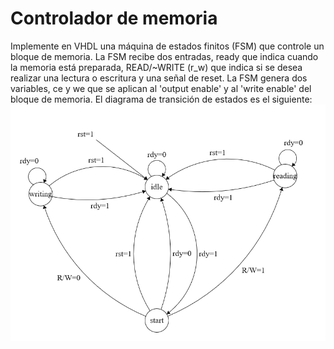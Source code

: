 # Controlador de memoria
Implemente en VHDL una máquina de estados finitos (FSM) que controle un bloque de memoria. La FSM recibe dos entradas, ready que indica cuando la memoria está preparada, READ/~WRITE (r_w) que indica si se desea realizar una lectura o escritura y una señal de reset. La FSM genera dos variables, ce y we que se aplican al 'output enable' y al 'write enable' del bloque de memoria. El diagrama de transición de estados es el siguiente:
![diagrama](./estados_4.png)
